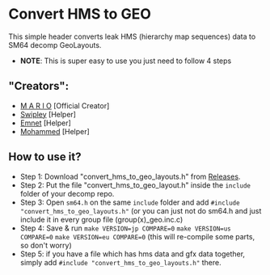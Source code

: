 # Convert HMS to GEO
This simple header converts leak HMS (hierarchy map sequences) data to SM64 decomp GeoLayouts.
- **NOTE**: This is super easy to use you just need to follow 4 steps

## "Creators":
- [M A R I O](https://github.com/MarioMaster9) [Official Creator]
- [Swipley](https://github.com/swipley) [Helper]
- [Emnet](https://github.com/realemnet) [Helper]
- [Mohammed](https://github.com/noname64212) [Helper]

## How to use it?
- Step 1: Download "convert_hms_to_geo_layouts.h" from [Releases](https://github.com/Swipley/convert_hms_to_geo/releases/).
- Step 2: Put the file "convert_hms_to_geo_layout.h" inside the ```include``` folder of your decomp repo.
- Step 3: Open ```sm64.h``` on the same ```include``` folder and add `#include "convert_hms_to_geo_layouts.h"` (or you can just not do sm64.h and just include it in every group file (group(x)_geo.inc.c)
- Step 4: Save & run ```make VERSION=jp COMPARE=0``` ```make VERSION=us COMPARE=0``` ```make VERSION=eu COMPARE=0``` (this will re-compile some parts, so don't worry)
- Step 5: if you have a file which has hms data and gfx data together, simply add `#include "convert_hms_to_geo_layouts.h"` there.

